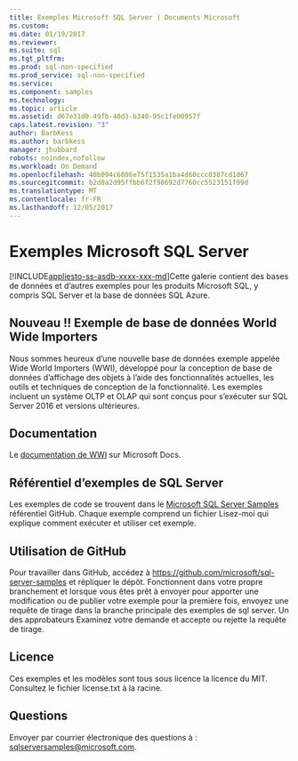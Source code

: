 ```yaml
---
title: Exemples Microsoft SQL Server | Documents Microsoft
ms.custom: 
ms.date: 01/19/2017
ms.reviewer: 
ms.suite: sql
ms.tgt_pltfrm: 
ms.prod: sql-non-specified
ms.prod_service: sql-non-specified
ms.service: 
ms.component: samples
ms.technology: 
ms.topic: article
ms.assetid: d67e31d0-49fb-40d3-b340-95c1fe00957f
caps.latest.revision: "3"
author: BarbKess
ms.author: barbkess
manager: jhubbard
robots: noindex,nofollow
ms.workload: On Demand
ms.openlocfilehash: 40b094c6806e75f1535a1ba4d60ccc0387cd1d67
ms.sourcegitcommit: b2d8a2d95ffbb6f2f98692d7760cc5523151f99d
ms.translationtype: MT
ms.contentlocale: fr-FR
ms.lasthandoff: 12/05/2017
---
```

# <a name="microsoft-sql-server-samples"></a>Exemples Microsoft SQL Server
[!INCLUDE[appliesto-ss-asdb-xxxx-xxx-md](../includes/appliesto-ss-asdb-xxxx-xxx-md.md)]Cette galerie contient des bases de données et d’autres exemples pour les produits Microsoft SQL, y compris SQL Server et la base de données SQL Azure.   

## <a name="new-wide-world-importers-sample-database"></a>Nouveau !! Exemple de base de données World Wide Importers

Nous sommes heureux d’une nouvelle base de données exemple appelée Wide World Importers (WWI), développé pour la conception de base de données d’affichage des objets à l’aide des fonctionnalités actuelles, les outils et techniques de conception de la fonctionnalité. Les exemples incluent un système OLTP et OLAP qui sont conçus pour s’exécuter sur SQL Server 2016 et versions ultérieures. 

## <a name="documentation"></a>Documentation
Le [documentation de WWI](./world-wide-importers/wide-world-importers-documentation.md) sur Microsoft Docs.   
  

## <a name="sql-server-samples-repository"></a>Référentiel d’exemples de SQL Server
Les exemples de code se trouvent dans le [Microsoft SQL Server Samples](https://github.com/microsoft/sql-server-samples) référentiel GitHub. Chaque exemple comprend un fichier Lisez-moi qui explique comment exécuter et utiliser cet exemple. 

## <a name="working-in-github"></a>Utilisation de GitHub
Pour travailler dans GitHub, accédez à https://github.com/microsoft/sql-server-samples et répliquer le dépôt. Fonctionnent dans votre propre branchement et lorsque vous êtes prêt à envoyer pour apporter une modification ou de publier votre exemple pour la première fois, envoyez une requête de tirage dans la branche principale des exemples de sql server. Un des approbateurs Examinez votre demande et accepte ou rejette la requête de tirage.

## <a name="license"></a>Licence
Ces exemples et les modèles sont tous sous licence la licence du MIT. Consultez le fichier license.txt à la racine.

## <a name="questions"></a>Questions
Envoyer par courrier électronique des questions à : sqlserversamples@microsoft.com.
